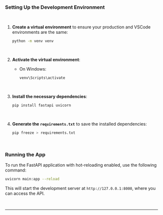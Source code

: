### Setting Up the Development Environment

<br>

1. **Create a virtual environment** to ensure your production and VSCode environments are the same:

   ```bash
   python -m venv venv
   ```

<br>

2. **Activate the virtual environment**:

   - On Windows:
     ```bash
     venv\Scripts\activate
     ```

<br>

3. **Install the necessary dependencies**:

   ```bash
   pip install fastapi uvicorn
   ```

<br>

4. **Generate the `requirements.txt`** to save the installed dependencies:

   ```bash
   pip freeze > requirements.txt
   ```

<br>

### Running the App

To run the FastAPI application with hot-reloading enabled, use the following command:

```bash
uvicorn main:app --reload
```

This will start the development server at `http://127.0.0.1:8000`, where you can access the API.

<br>

___

<br>

